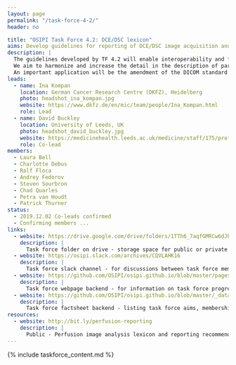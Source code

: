 ```yaml
---
layout: page
permalink: "/task-force-4-2/"
header: no

title: "OSIPI Task Force 4.2: DCE/DSC lexicon"
aims: Develop guidelines for reporting of DCE/DSC image acquisition and analysis
description: |
  The guidelines developed by TF 4.2 will enable interoperability and facilitate the comparison of results produced by different analysis tools, studies or sites. 
  We aim to harmonize and increase the detail in the description of parameters and configurations, enable encoding of the complete perfusion imaging workflow, and pave the way for consensus building. 
  An important application will be the amendment of the DICOM standard for DCE/DSC perfusion parametric maps, as well as BIDS extensions, and development of demonstrations and use cases. 
leads:
  - name: Ina Kompan
    location: German Cancer Research Centre (DKFZ), Heidelberg
    photo: headshot_ina_kompan.jpg
    website: https://www.dkfz.de/en/mic/team/people/Ina_Kompan.html
    role: Lead
  - name: David Buckley
    location: University of Leeds, UK
    photo: headshot_david_buckley.jpg
    website: https://medicinehealth.leeds.ac.uk/medicine/staff/175/professor-david-l-buckley/
    role: Co-lead
members:
  - Laura Bell
  - Charlotte Debus
  - Ralf Floca
  - Andrey Fedorov
  - Steven Sourbron
  - Chad Quarles
  - Petra van Houdt
  - Patrick Thurner
status:
  - 2019.12.02 Co-leads confirmed
  - Confirming members ...
links:
  - website: https://drive.google.com/drive/folders/1TTh6_7aqfGMRCw6dJkaBj84ePqZQ0H9B?usp=sharing
    description: |
      Task force folder on drive - storage space for public or private documents developed by the task force.
  - website: https://osipi.slack.com/archives/CQVLAHK16
    description: |
      Task force slack channel - for discussions between task force members.
  - website: https://github.com/OSIPI/osipi.github.io/blob/master/pages/pages-root-folder/task-force-4-2.md
    description: |
      Task force webpage backend - for information on task force progress and links to public resources.
  - website: https://github.com/OSIPI/osipi.github.io/blob/master/_data/tf/tf_4_2.yml
    description: |
      Task force factsheet backend - listing task force aims, membership, status, etc.
resources:
  - website: http://bit.ly/perfusion-reporting
    description: |
      Public - Perfusion image analysis lexicon and reporting recommendations. Google document open for community contributions and comments.
---
```


{% include taskforce_content.md %}
